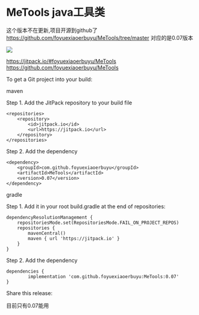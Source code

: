 # MeTools   java工具类

这个版本不在更新,项目开源到github了
https://github.com/foyuexiaoerbuyu/MeTools/tree/master
对应的是0.07版本

[![](https://jitpack.io/v/foyuexiaoerbuyu/MeTools.svg)](https://jitpack.io/#foyuexiaoerbuyu/MeTools)


https://jitpack.io/#foyuexiaoerbuyu/MeTools
https://github.com/foyuexiaoerbuyu/MeTools

To get a Git project into your build:

maven

Step 1. Add the JitPack repository to your build file

	<repositories>
		<repository>
		    <id>jitpack.io</id>
		    <url>https://jitpack.io</url>
		</repository>
	</repositories>
	
Step 2. Add the dependency

	<dependency>
	    <groupId>com.github.foyuexiaoerbuyu</groupId>
	    <artifactId>MeTools</artifactId>
	    <version>0.07</version>
	</dependency>
 
gradle

Step 1. Add it in your root build.gradle at the end of repositories:

	dependencyResolutionManagement {
		repositoriesMode.set(RepositoriesMode.FAIL_ON_PROJECT_REPOS)
		repositories {
			mavenCentral()
			maven { url 'https://jitpack.io' }
		}
	}
Step 2. Add the dependency

	dependencies {
	        implementation 'com.github.foyuexiaoerbuyu:MeTools:0.07'
	}
Share this release:


目前只有0.07能用